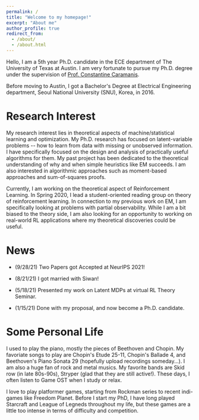 ```yaml
---
permalink: /
title: "Welcome to my homepage!"
excerpt: "About me"
author_profile: true
redirect_from: 
  - /about/
  - /about.html
---
```


Hello, I am a 5th year Ph.D. candidate in the ECE department of The University of Texas at Austin. I am very fortunate to pursue my Ph.D. degree under the supervision of [Prof. Constantine Caramanis](http://users.ece.utexas.edu/~cmcaram/constantine_caramanis/Home.html). 

Before moving to Austin, I got a Bachelor's Degree at Electrical Engineering department, Seoul National University (SNU), Korea, in 2016. 



Research Interest
======
My research interest lies in theoretical aspects of machine/statistical learning and optimization. My Ph.D. research has focused on latent-variable problems -- how to learn from data with missing or unobserved information. I have specifically focused on the design and analysis of practically useful algorithms for them. My past project has been dedicated to the theoretical understanding of why and when simple heuristics like EM succeeds. I am also interested in algorithmic approaches such as moment-based approaches and sum-of-squares proofs. 

Currently, I am working on the theoretical aspect of Reinforcement Learning. In Spring 2020, I lead a student-oriented reading group on theory of reinforcement learning. In connection to my previous work on EM, I am specifically looking at problems with partial observability. While I am a bit biased to the theory side, I am also looking for an opportunity to working on real-world RL applications where my theoretical discoveries could be useful. 




 
News
======
- (9/28/21) Two Papers got Accepted at NeurIPS 2021!

- (8/21/21) I got married with Siwan!

- (5/18/21) Presented my work on Latent MDPs at virtual RL Theory Seminar.

- (1/15/21) Done with my proposal, and now become a Ph.D. candidate.   


Some Personal Life
======
I used to play the piano, mostly the pieces of Beethoven and Chopin. My favoriate songs to play are Chopin's Etude 25-11, Chopin's Ballade 4, and Beethoven's Piano Sonata 29 (hopefully upload recordings someday...). I am also a huge fan of rock and metal musics. My favorite bands are Skid row (in late 80s-90s), Stryper (glad that they are still active!). These days, I often listen to Game OST when I study or relax.

I love to play platformer games, starting from Rockman series to recent indi-games like Freedom Planet. Before I start my PhD, I have long played Starcraft and League of Legneds throughout my life, but these games are a little too intense in terms of difficulty and competition.  